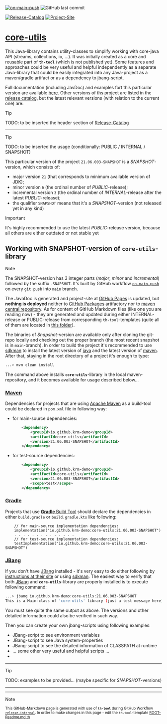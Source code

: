 [![on-main-push](https://github.com/krm-demo/core-utils/actions/workflows/on-main-push.yml/badge.svg)](https://github.com/krm-demo/core-utils/actions/workflows/on-main-push.yml)
![GitHub last commit](https://img.shields.io/github/last-commit/krm-demo/core-utils)

[![Release-Catalog](https://img.shields.io/badge/GH--Pages-Release_Catalog-blue)](https://krm-demo.github.io/core-utils/)
[![Project-Site](https://img.shields.io/badge/GH--Pages-core--utils:21.06.003--SNAPSHOT-blue)](https://krm-demo.github.io/core-utils/core-utils-21.06.003-SNAPSHOT)

# <u>core-utils</u>

This Java-library contains utility-classes to simplify working with core-java API (streams, collections, io, ...).
It was initially created as a core and reusable part of **`th-tool`** (which is not published yet).
Some features and approaches could be very useful and helpful independently as a separate Java-library
that could be easily integrated into any Java-project as a maven/gradle artifact or as a dependency to jbang-script.

Full documentation (including JavDoc) and examples fort this particular version are available [here](https://krm-demo.github.io/core-utils/core-utils-21.06.003-SNAPSHOT).
Other versions of ths project are listed in the [release catalog](https://krm-demo.github.io/core-utils/),
but the latest relevant versions (with relation to the current one) are:

> [!TIP]
> TODO: to be inserted the header section of [Release-Catalog](https://krm-demo.github.io/core-utils/)

---

> [!TIP]
> TODO: to be inserted the usage (conditionally: PUBLIC / INTERNAL / SNAPSHOT)

This particular version of the project `21.06.003-SNAPSHOT` is a _SNAPSHOT_-version, which consists of:
- major version `21` (that corresponds to minimum available version of JDK);
- minor version `6` (the ordinal number of _PUBLIC_-release);
- incremental version  `3` (the ordinal number of _INTERNAL_-release after the latest _PUBLIC_-release);
- the qualifier `SNAPSHOT` means that it's a _SNAPSHOT_-version (not released yet in any kind)

> [!IMPORTANT]
> It's highly recommended to use the latest _PUBLIC_-release version, because all others are either outdated or not stable yet

## Working with SNAPSHOT-version of `core-utils`-library

> [!NOTE]
> The SNAPSHOT-version has 3 integer parts (_major_, _minor_ and _incremental_) followed by the suffix `-SNAPSHOT`.
> It's built by GitHub workflow [`on-main-push`](https://github.com/krm-demo/core-utils/actions/workflows/on-main-push.yml) on every `git push` into `main` branch.

The JavaDoc is generated and project-site at [GitHub Pages](https://docs.github.com/en/pages) is updated,
but **nothing is deployed** neither to [GitHub Packages](https://docs.github.com/en/packages/learn-github-packages/introduction-to-github-packages)
artifactory nor to [maven central repository](https://central.sonatype.com/).
As for content of GitHub Markdown files (like one you are reading now) - they are generated and updated
during either INTERNAL-release or PUBLIC-release from corresponding `th-tool`-templates (quite all of them
are located in [this folder](.github/th-templates)).

The binaries of _Snapshot_-version are available only after cloning the git-repo locally and
checking out the proper branch (the most recent snapshot is in `main`-branch).
In order to build the project it's recommended to use [sdkman](https://sdkman.io/) to install the latest version
of [java](https://sdkman.io/jdks/) and the latest version of [maven](https://sdkman.io/sdks/maven/). 
After that, staying in the root directory of a project it's enough to type:
```bash
...> mvn clean install
```
The command above installs **`core-utils`**-library 
in the local maven-repository, and it becomes available for usage described below...

### [Maven](https://maven.apache.org/)
Dependencies for projects that are using [Apache Maven](https://maven.apache.org/) as a build-tool 
could be declared in `pom.xml` file in following way:
- for main-source dependencies:
    ```XML
        <dependency>
            <groupId>io.github.krm-demo</groupId>
            <artifactId>core-utils</artifactId>
            <version>21.06.003-SNAPSHOT</artifactId>
        </dependency>
    ```
- for test-source dependencies:
    ```XML
        <dependency>
            <groupId>io.github.krm-demo</groupId>
            <artifactId>core-utils</artifactId>
            <version>21.06.003-SNAPSHOT</artifactId>
            <scope>test</scope>
        </dependency>
    ```
### [Gradle](https://gradle.org/)
Projects that use [**Gradle** Build Tool](https://gradle.org/) should declare the dependencies 
in either `build.gradle` or `build.gradle.kts` like following: 
```Gradle
    // for main-source implementation dependencies:
    implementation("io.github.krm-demo:core-utils:21.06.003-SNAPSHOT")
    . . . . . . . . . . . . . .
    // for test-source implementation dependencies:
    testImplementation("io.github.krm-demo:core-utils:21.06.003-SNAPSHOT")
```

### [JBang](https://www.jbang.dev/)

If you don't have [JBang](https://www.jbang.dev/) installed - it's very easy to do
either following by [instructions at their site](https://www.jbang.dev/download/) 
or using [sdkman](https://sdkman.io/sdks/jbang/). The easiest way to verify that
both [JBang](https://www.jbang.dev/) and **`core-utils`**-library 
are properly installed is to execute following command:

```bash
...> jbang io.github.krm-demo:core-utils:21.06.003-SNAPSHOT
This is a Main-class of 'core-utils' library (just a test message here)
```
You must see quite the same output as above. The versions and other detailed information could also be verified in such way.

Then you can create your own jbang-scripts using following examples:
- JBang-script to see environment variables
- JBang-script to see Java system-properties
- JBang-script to see the detailed information of CLASSPATH at runtime
- ... some other very useful and helpful scripts ...
- 

---
> [!TIP]
> TODO: examples to be provided... (maybe specific for _SNAPSHOT_-versions)
---



---

> [!NOTE]
> <small>This GitHub-Markdown page is generated with use of **`th-tool`** 
> during GitHub Workflow [`release-internal`](https://github.com/krm-demo/core-utils/actions/runs/18182189526).
> In order to make changes in this page - edit the `th-tool`-template 
> [ROOT-Readme.md.th](https://github.com/krm-demo/core-utils/blob/main/.github/th-templates/ROOT-Readme.md.th)</small>
